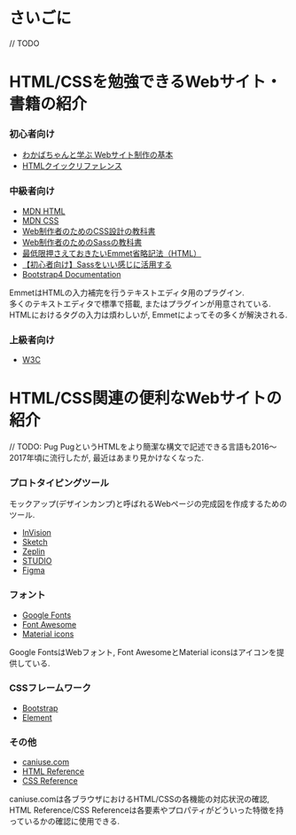 # さいごに
// TODO

# HTML/CSSを勉強できるWebサイト・書籍の紹介

### 初心者向け

- [わかばちゃんと学ぶ Webサイト制作の基本](https://www.amazon.co.jp/dp/4863541945)
- [HTMLクイックリファレンス](http://www.htmq.com/)

### 中級者向け

- [MDN HTML](https://developer.mozilla.org/ja/docs/Web/HTML)
- [MDN CSS](https://developer.mozilla.org/ja/docs/Web/CSS)
- [Web制作者のためのCSS設計の教科書](https://www.amazon.co.jp/dp/4844336355)
- [Web制作者のためのSassの教科書](https://www.amazon.co.jp/dp/4295002356)
- [最低限押さえておきたいEmmet省略記法（HTML）](https://qiita.com/flag_ryo/items/7ec402eeb4133a26939f)
- [【初心者向け】Sassをいい感じに活用する](https://qiita.com/cotolier_risa/items/33ca1dcd700927dd7ba0)
- [Bootstrap4 Documentation](https://getbootstrap.com/docs/4.3/getting-started/introduction/)

EmmetはHTMLの入力補完を行うテキストエディタ用のプラグイン.  
多くのテキストエディタで標準で搭載, またはプラグインが用意されている.  
HTMLにおけるタグの入力は煩わしいが, Emmetによってその多くが解決される.

### 上級者向け

- [W3C](https://www.w3.org/)

# HTML/CSS関連の便利なWebサイトの紹介

// TODO: Pug
PugというHTMLをより簡潔な構文で記述できる言語も2016〜2017年頃に流行したが, 最近はあまり見かけなくなった.

### プロトタイピングツール

モックアップ(デザインカンプ)と呼ばれるWebページの完成図を作成するためのツール.  

- [InVision](https://www.invisionapp.com/)
- [Sketch](https://www.sketch.com/)
- [Zeplin](https://zeplin.io/)
- [STUDIO](https://studio.design/)
- [Figma](https://www.figma.com/)

### フォント

- [Google Fonts](https://fonts.google.com/)
- [Font Awesome](https://fontawesome.com/)
- [Material icons](https://material.io/tools/icons/?style=baseline)

Google FontsはWebフォント, Font AwesomeとMaterial iconsはアイコンを提供している.

### CSSフレームワーク

- [Bootstrap](https://getbootstrap.com/)
- [Element](https://element.eleme.io/#/en-US)

### その他

- [caniuse.com](caniuse.com)
- [HTML Reference](https://htmlreference.io/)
- [CSS Reference](https://cssreference.io/)

caniuse.comは各ブラウザにおけるHTML/CSSの各機能の対応状況の確認, HTML Reference/CSS Referenceは各要素やプロパティがどういった特徴を持っているかの確認に使用できる.
